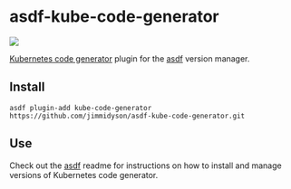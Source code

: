 # asdf-kube-code-generator

![](https://github.com/jimmidyson/asdf-kube-code-generator/workflows/ci/badge.svg)

[Kubernetes code generator](https://github.com/kubernetes/code-generator) plugin for the [asdf](https://github.com/asdf-vm/asdf) version manager.

## Install

```
asdf plugin-add kube-code-generator https://github.com/jimmidyson/asdf-kube-code-generator.git
```

## Use

Check out the [asdf](https://github.com/asdf-vm/asdf) readme for instructions on how to install and manage versions of Kubernetes code generator.
